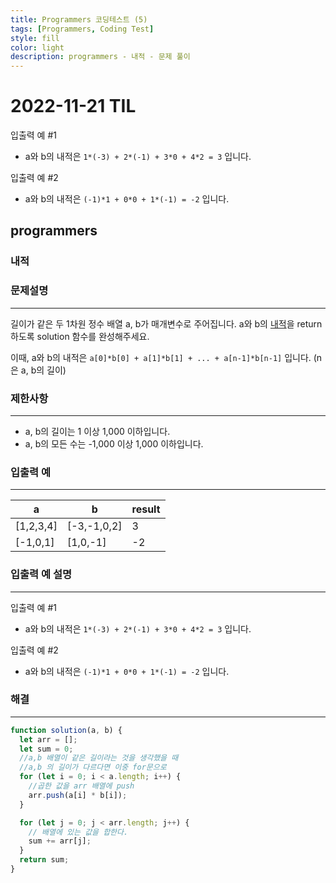 ```yaml
---
title: Programmers 코딩테스트 (5)
tags: [Programmers, Coding Test]
style: fill
color: light
description: programmers - 내적 - 문제 풀이
---
```


# 2022-11-21 TIL

입출력 예 #1

- a와 b의 내적은 `1*(-3) + 2*(-1) + 3*0 + 4*2 = 3` 입니다.

입출력 예 #2

- a와 b의 내적은 `(-1)*1 + 0*0 + 1*(-1) = -2` 입니다.

## programmers

### 내적

### 문제설명

---

길이가 같은 두 1차원 정수 배열 a, b가 매개변수로 주어집니다. a와 b의 [내적](https://en.wikipedia.org/wiki/Dot_product)을 return 하도록 solution 함수를 완성해주세요.

이때, a와 b의 내적은 `a[0]*b[0] + a[1]*b[1] + ... + a[n-1]*b[n-1]` 입니다. (n은 a, b의 길이)

### 제한사항

---

- a, b의 길이는 1 이상 1,000 이하입니다.
- a, b의 모든 수는 -1,000 이상 1,000 이하입니다.

### 입출력 예

---

| a         | b           | result |
| --------- | ----------- | ------ |
| [1,2,3,4] | [-3,-1,0,2] | 3      |
| [-1,0,1]  | [1,0,-1]    | -2     |

### 입출력 예 설명

---

입출력 예 #1

- a와 b의 내적은 `1*(-3) + 2*(-1) + 3*0 + 4*2 = 3` 입니다.

입출력 예 #2

- a와 b의 내적은 `(-1)*1 + 0*0 + 1*(-1) = -2` 입니다.

### 해결

---

```jsx
function solution(a, b) {
  let arr = [];
  let sum = 0;
  //a,b 배열이 같은 길이라는 것을 생각했을 때
  //a,b 의 길이가 다르다면 이중 for문으로
  for (let i = 0; i < a.length; i++) {
    //곱한 값을 arr 배열에 push
    arr.push(a[i] * b[i]);
  }

  for (let j = 0; j < arr.length; j++) {
    // 배열에 있는 값을 합한다.
    sum += arr[j];
  }
  return sum;
}
```
